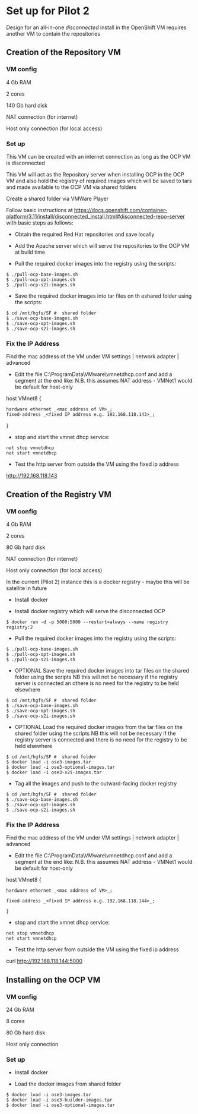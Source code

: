 # Set up for Pilot 2

Design for an all-in-one _disconnected_ install in the OpenShift VM requires another VM to contain the repositories

## Creation of the Repository VM

### VM config

4 Gb RAM

2 cores

140 Gb hard disk

NAT connection (for internet)

Host only connection (for local access)

### Set up

This VM can be created with an internet connection as long as the OCP VM is disconnected

This VM will act as the Repository server when installing OCP in the OCP VM and also hold the registry of required images which will be saved to tars and made available to the OCP VM via shared folders

Create a shared folder via VMWare Player 

Follow basic instructions at https://docs.openshift.com/container-platform/3.11/install/disconnected_install.html#disconnected-repo-server
with basic steps as follows:

* Obtain the required Red Hat repositories and save locally

* Add the Apache server which will serve the repositories to the OCP VM at build time

* Pull the required docker images into the registry using the scripts:

```
$ ./pull-ocp-base-images.sh
$ ./pull-ocp-opt-images.sh
$ ./pull-ocp-s2i-images.sh
```

* Save the required docker images into tar files on th eshared folder using the scripts:

```
$ cd /mnt/hgfs/SF #  shared folder
$ ./save-ocp-base-images.sh
$ ./save-ocp-opt-images.sh
$ ./save-ocp-s2i-images.sh
```

### Fix the IP Address
Find the mac address of the VM under VM settings | network adapter | advanced

* Edit the file C:\ProgramData\VMware\vmnetdhcp.conf and add a segment at the end like:
N.B. this assumes NAT address - VMNet1 would be default for host-only

host VMnet8 {

    hardware ethernet _<mac address of VM>_;
    fixed-address _<fixed IP address e.g. 192.168.118.143>_;
   
   }
    
* stop and start the vmnet dhcp service:

```
net stop vmnetdhcp
net start vmnetdhcp
```

* Test the http server from outside the VM using the fixed ip address

http://192.168.118.143

## Creation of the Registry VM

### VM config

4 Gb RAM

2 cores

80 Gb hard disk

NAT connection (for internet)

Host only connection (for local access)

In the current (Pilot 2) instance this is a docker registry - maybe this will be satellite in future

* Install docker

* Install docker registry which will serve the disconnected OCP

```
$ docker run -d -p 5000:5000 --restart=always --name registry registry:2
```


* Pull the required docker images into the registry using the scripts:

```
$ ./pull-ocp-base-images.sh
$ ./pull-ocp-opt-images.sh
$ ./pull-ocp-s2i-images.sh
```

* OPTIONAL Save the required docker images into tar files on the shared folder using the scripts NB this will not be necessary if the registry server is connected an dthere is no need for the registry to be held elsewhere

```
$ cd /mnt/hgfs/SF #  shared folder
$ ./save-ocp-base-images.sh
$ ./save-ocp-opt-images.sh
$ ./save-ocp-s2i-images.sh
```

* OPTIONAL Load the required docker images from the tar files on the shared folder using the scripts NB this will not be necessary if the registry server is connected and there is no need for the registry to be held elsewhere

```
$ cd /mnt/hgfs/SF #  shared folder
$ docker load -i ose3-images.tar
$ docker load -i ose3-optional-images.tar
$ docker load -i ose3-s2i-images.tar
```

* Tag all the images and push to the outward-facing docker registry

```
$ cd /mnt/hgfs/SF #  shared folder
$ ./save-ocp-base-images.sh
$ ./save-ocp-opt-images.sh
$ ./save-ocp-s2i-images.sh
```


### Fix the IP Address
Find the mac address of the VM under VM settings | network adapter | advanced

* Edit the file C:\ProgramData\VMware\vmnetdhcp.conf and add a segment at the end like:
N.B. this assumes NAT address - VMNet1 would be default for host-only

host VMnet8 {

    hardware ethernet _<mac address of VM>_;
    
    fixed-address _<fixed IP address e.g. 192.168.118.144>_;
    
    }

* stop and start the vmnet dhcp service:

```
net stop vmnetdhcp
net start vmnetdhcp
```

* Test the http server from outside the VM using the fixed ip address

curl http://192.168.118.144:5000


## Installing on the OCP VM

### VM config

24 Gb RAM

8 cores

80 Gb hard disk

Host only connection

### Set up

* Install docker

* Load the docker images from shared folder

```
$ docker load -i ose3-images.tar
$ docker load -i ose3-builder-images.tar
$ docker load -i ose3-optional-images.tar
```



